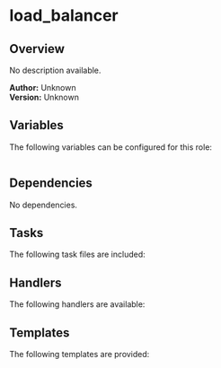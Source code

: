 # load_balancer

## Overview

No description available.

**Author:** Unknown  
**Version:** Unknown

## Variables

The following variables can be configured for this role:

```yaml
```

## Dependencies

No dependencies.


## Tasks

The following task files are included:



## Handlers

The following handlers are available:



## Templates

The following templates are provided:

